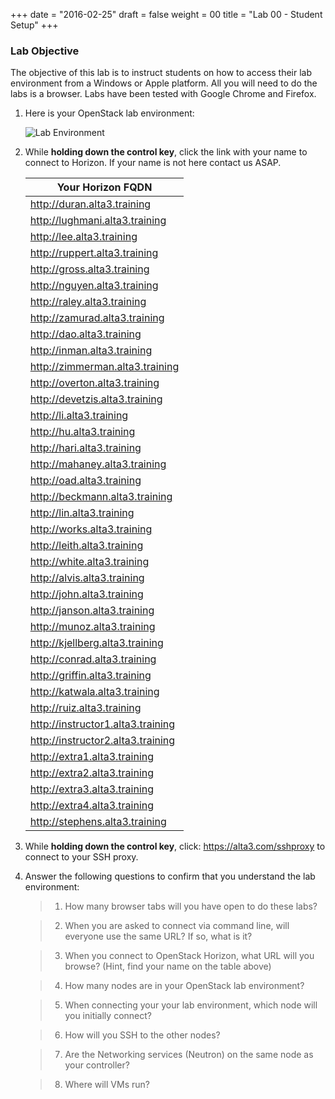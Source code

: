 +++
date = "2016-02-25"
draft = false
weight = 00
title = "Lab 00 - Student Setup"
+++

### Lab Objective

The objective of this lab is to instruct students on how to access their lab environment from a Windows or Apple platform. All you will need to do the labs is a browser. Labs have been tested with Google Chrome and Firefox. 

1. Here is your OpenStack lab environment: 

	![Lab Environment](https://i.imgur.com/diOquaU.png)

2. While **holding down the control key**, click the link with your name to connect to Horizon. If your name is not here contact us ASAP. 

    | Your Horizon FQDN
    | ---
    |http://duran.alta3.training
    |http://lughmani.alta3.training
    |http://lee.alta3.training
    |http://ruppert.alta3.training
    |http://gross.alta3.training
    |http://nguyen.alta3.training
    |http://raley.alta3.training
    |http://zamurad.alta3.training
    |http://dao.alta3.training
    |http://inman.alta3.training
    |http://zimmerman.alta3.training
    |http://overton.alta3.training
    |http://devetzis.alta3.training
    |http://li.alta3.training
    |http://hu.alta3.training
    |http://hari.alta3.training
    |http://mahaney.alta3.training
    |http://oad.alta3.training
    |http://beckmann.alta3.training
    |http://lin.alta3.training
    |http://works.alta3.training
    |http://leith.alta3.training
    |http://white.alta3.training
    |http://alvis.alta3.training
    |http://john.alta3.training
    |http://janson.alta3.training
    |http://munoz.alta3.training
    |http://kjellberg.alta3.training
    |http://conrad.alta3.training
    |http://griffin.alta3.training
    |http://katwala.alta3.training
    |http://ruiz.alta3.training
    |http://instructor1.alta3.training
    |http://instructor2.alta3.training
    |http://extra1.alta3.training
    |http://extra2.alta3.training
    |http://extra3.alta3.training
    |http://extra4.alta3.training
    |http://stephens.alta3.training

3. While **holding down the control key**, click: https://alta3.com/sshproxy to connect to your SSH proxy.
 
4. Answer the following questions to confirm that you understand the lab environment:

	>   1. How many browser tabs will you have open to do these labs?
	
	>   2. When you are asked to connect via command line, will everyone use the same URL?  If so, what is it?
	
	>   3. When you connect to OpenStack Horizon, what URL will you browse? (Hint, find your name on the table above)
	
	>   4. How many nodes are in your OpenStack lab environment?
	
	>   5. When connecting your your lab environment, which node will you initially connect?
	
	>   6. How will you SSH to the other nodes?

	>   7. Are the Networking services (Neutron) on the same node as your controller?

	>   8. Where will VMs run?
	
